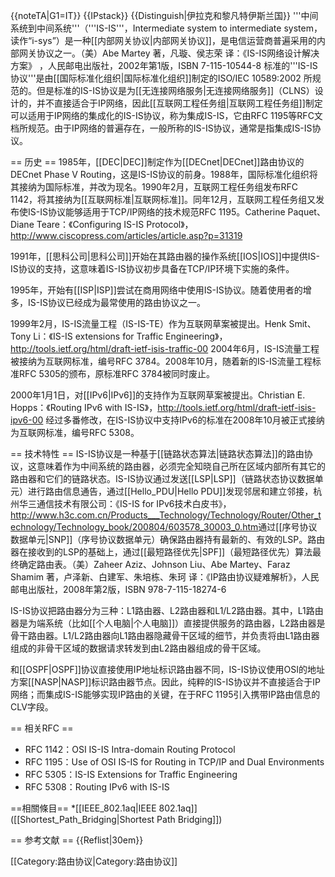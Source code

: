 {{noteTA|G1=IT}}
{{IPstack}}
{{Distinguish|伊拉克和黎凡特伊斯兰国}}
'''中间系统到中间系统'''（'''IS-IS'''，Intermediate system to intermediate system，读作“i-sys”）是一种[[内部网关协议|内部网关协议]]，是电信运营商普遍采用的内部网关协议之一。<ref>（美）Abe Martey 著，凡璇、侯志荣 译：《IS-IS网络设计解决方案》 ，人民邮电出版社，2002年第1版，ISBN 7-115-10544-8 </ref>标准的'''IS-IS协议'''是由[[国际标准化组织|国际标准化组织]]制定的ISO/IEC 10589:2002 所规范的。但是标准的IS-IS协议是为[[无连接网络服务|无连接网络服务]]（CLNS）设计的，并不直接适合于IP网络，因此[[互联网工程任务组|互联网工程任务组]]制定可以适用于IP网络的集成化的IS-IS协议，称为集成IS-IS，它由RFC 1195等RFC文档所规范。由于IP网络的普遍存在，一般所称的IS-IS协议，通常是指集成IS-IS协议。

== 历史 ==
1985年，[[DEC|DEC]]制定作为[[DECnet|DECnet]]路由协议的DECnet Phase V Routing，这是IS-IS协议的前身。1988年，国际标准化组织将其接纳为国际标准，并改为现名。1990年2月，互联网工程任务组发布RFC 1142，将其接纳为[[互联网标准|互联网标准]]。同年12月，互联网工程任务组又发布使IS-IS协议能够适用于TCP/IP网络的技术规范RFC 1195。<ref name="ciscopress">Catherine Paquet、Diane Teare：《Configuring IS-IS Protocol》，http://www.ciscopress.com/articles/article.asp?p=31319</ref>

1991年，[[思科公司|思科公司]]开始在其路由器的操作系统[[IOS|IOS]]中提供IS-IS协议的支持，<ref name="ciscopress" />这意味着IS-IS协议初步具备在TCP/IP环境下实施的条件。

1995年，开始有[[ISP|ISP]]尝试在商用网络中使用IS-IS协议。<ref name="ciscopress" />随着使用者的增多，IS-IS协议已经成为最常使用的路由协议之一。

1999年2月，IS-IS流量工程（IS-IS-TE）作为互联网草案被提出。<ref name="draft-ietf-isis-traffic-00">Henk Smit、Tony Li：《IS-IS extensions for Traffic Engineering》，http://tools.ietf.org/html/draft-ietf-isis-traffic-00 </ref>2004年6月，IS-IS流量工程被接纳为互联网标准，编号RFC 3784。2008年10月，随着新的IS-IS流量工程标准RFC 5305的颁布，原标准RFC 3784被同时废止。

2000年1月1日，对[[IPv6|IPv6]]的支持作为互联网草案被提出。<ref name="draft-ietf-isis-ipv6-00">Christian E. Hopps：《Routing IPv6 with IS-IS》，http://tools.ietf.org/html/draft-ietf-isis-ipv6-00 </ref>经过多番修改，在IS-IS协议中支持IPv6的标准在2008年10月被正式接纳为互联网标准，编号RFC 5308。

== 技术特性 ==
IS-IS协议是一种基于[[链路状态算法|链路状态算法]]的路由协议，这意味着作为中间系统的路由器，必须完全知晓自己所在区域内部所有其它的路由器和它们的链路状态。IS-IS协议通过发送[[LSP|LSP]]（链路状态协议数据单元）进行路由信息通告，通过[[Hello_PDU|Hello PDU]]发现邻居和建立邻接，<ref name="">杭州华三通信技术有限公司：《IS-IS for IPv6技术白皮书》，http://www.h3c.com.cn/Products___Technology/Technology/Router/Other_technology/Technology_book/200804/603578_30003_0.htm</ref>通过[[序号协议数据单元|SNP]]（序号协议数据单元）确保路由器持有最新的、有效的LSP。路由器在接收到的LSP的基础上，通过[[最短路径优先|SPF]]（最短路径优先）算法最终确定路由表。<ref>（美）Zaheer Aziz、Johnson Liu、Abe Martey、Faraz Shamim 著，卢泽新、白建军、朱培栋、朱珂 译：《IP路由协议疑难解析》，人民邮电出版社，2008年第2版，ISBN 978-7-115-18274-6</ref>

IS-IS协议把路由器分为三种：L1路由器、L2路由器和L1/L2路由器。其中，L1路由器是为端系统（比如[[个人电脑|个人电脑]]）直接提供服务的路由器，L2路由器是骨干路由器。L1/L2路由器向L1路由器隐藏骨干区域的细节，并负责将由L1路由器组成的非骨干区域的数据请求转发到由L2路由器组成的骨干区域。

和[[OSPF|OSPF]]协议直接使用IP地址标识路由器不同，IS-IS协议使用OSI的地址方案[[NASP|NASP]]标识路由器节点。因此，纯粹的IS-IS协议并不直接适合于IP网络；而集成IS-IS能够实现IP路由的关键，在于RFC 1195引入携带IP路由信息的CLV字段。

== 相关RFC ==
* RFC 1142：OSI IS-IS Intra-domain Routing Protocol
* RFC 1195：Use of OSI IS-IS for Routing in TCP/IP and Dual Environments
* RFC 5305：IS-IS Extensions for Traffic Engineering
* RFC 5308：Routing IPv6 with IS-IS

==相關條目==
*[[IEEE_802.1aq|IEEE 802.1aq]] ([[Shortest_Path_Bridging|Shortest Path Bridging]])

== 参考文献 ==
{{Reflist|30em}}

[[Category:路由协议|Category:路由协议]]